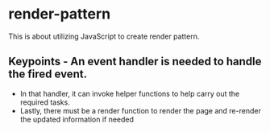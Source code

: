 # render-pattern
This is about utilizing JavaScript to create render pattern.

## Keypoints - An event handler is needed to handle the fired event.
- In that handler, it can invoke helper functions to help carry out the required tasks.
- Lastly, there must be a render function to render the page and re-render the updated information if needed
